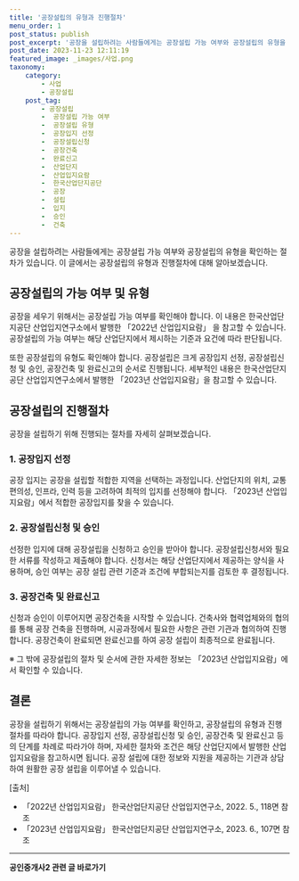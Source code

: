 ```yaml
---
title: '공장설립의 유형과 진행절차'
menu_order: 1
post_status: publish
post_excerpt: '공장을 설립하려는 사람들에게는 공장설립 가능 여부와 공장설립의 유형을 확인하는 절차가 있습니다. 이 글에서는 공장설립의 유형과 진행절차에 대해 알아보겠습니다.'
post_date: 2023-11-23 12:11:19
featured_image: _images/사업.png
taxonomy:
    category:
        - 사업
        - 공장설립
    post_tag:
        - 공장설립
        -  공장설립 가능 여부
        -  공장설립 유형
        -  공장입지 선정
        -  공장설립신청
        -  공장건축
        -  완료신고
        -  산업단지
        -  산업입지요람
        -  한국산업단지공단
        -  공장
        -  설립
        -  입지
        -  승인
        -  건축
---
```



공장을 설립하려는 사람들에게는 공장설립 가능 여부와 공장설립의 유형을 확인하는 절차가 있습니다. 이 글에서는 공장설립의 유형과 진행절차에 대해 알아보겠습니다.


## 공장설립의 가능 여부 및 유형

공장을 세우기 위해서는 공장설립 가능 여부를 확인해야 합니다. 이 내용은 한국산업단지공단 산업입지연구소에서 발행한 「2022년 산업입지요람」 을 참고할 수 있습니다. 공장설립의 가능 여부는 해당 산업단지에서 제시하는 기준과 요건에 따라 판단됩니다.

또한 공장설립의 유형도 확인해야 합니다. 공장설립은 크게 공장입지 선정, 공장설립신청 및 승인, 공장건축 및 완료신고의 순서로 진행됩니다. 세부적인 내용은 한국산업단지공단 산업입지연구소에서 발행한 「2023년 산업입지요람」을 참고할 수 있습니다.

## 공장설립의 진행절차

공장을 설립하기 위해 진행되는 절차를 자세히 살펴보겠습니다.

### 1. 공장입지 선정

공장 입지는 공장을 설립할 적합한 지역을 선택하는 과정입니다. 산업단지의 위치, 교통 편의성, 인프라, 인력 등을 고려하여 최적의 입지를 선정해야 합니다. 「2023년 산업입지요람」에서 적합한 공장입지를 찾을 수 있습니다.

### 2. 공장설립신청 및 승인

선정한 입지에 대해 공장설립을 신청하고 승인을 받아야 합니다. 공장설립신청서와 필요한 서류를 작성하고 제출해야 합니다. 신청서는 해당 산업단지에서 제공하는 양식을 사용하며, 승인 여부는 공장 설립 관련 기준과 조건에 부합되는지를 검토한 후 결정됩니다.

### 3. 공장건축 및 완료신고

신청과 승인이 이루어지면 공장건축을 시작할 수 있습니다. 건축사와 협력업체와의 협의를 통해 공장 건축을 진행하며, 시공과정에서 필요한 사항은 관련 기관과 협의하여 진행합니다. 공장건축이 완료되면 완료신고를 하여 공장 설립이 최종적으로 완료됩니다.

※ 그 밖에 공장설립의 절차 및 순서에 관한 자세한 정보는 「2023년 산업입지요람」에서 확인할 수 있습니다.


## 결론

공장을 설립하기 위해서는 공장설립의 가능 여부를 확인하고, 공장설립의 유형과 진행 절차를 따라야 합니다. 공장입지 선정, 공장설립신청 및 승인, 공장건축 및 완료신고 등의 단계를 차례로 따라가야 하며, 자세한 절차와 조건은 해당 산업단지에서 발행한 산업입지요람을 참고하시면 됩니다. 공장 설립에 대한 정보와 지원을 제공하는 기관과 상담하여 원활한 공장 설립을 이루어낼 수 있습니다.

[출처]
- 「2022년 산업입지요람」 한국산업단지공단 산업입지연구소, 2022. 5., 118면 참조
- 「2023년 산업입지요람」 한국산업단지공단 산업입지연구소, 2023. 6., 107면 참조
<!-- wp:separator -->
<hr class="wp-block-separator has-alpha-channel-opacity"/>
<!-- /wp:separator -->

<!-- wp:group {"backgroundColor":"base","layout":{"type":"constrained"}} -->
<div class="wp-block-group has-base-background-color has-background"><!-- wp:paragraph {"align":"center","fontSize":"medium"} -->
<p class="has-text-align-center has-large-font-size"><strong>공인중개사2 관련 글 바로가기</strong></p>
<!-- /wp:paragraph -->


<!-- wp:latest-posts
{"categories":[{"id":22741,"count":19,"description":"","link":"https://uknowlaw.com/category/%ea%b3%b5%ec%9d%b8%ec%a4%91%ea%b0%9c%ec%82%ac2/","name":"공인중개사2","slug":"공인중개사2","taxonomy":"category","parent":0,"meta":[],"_links":{"self":[{"href":"https://uknowlaw.com/wp-json/wp/v2/categories/22741"}],"collection":[{"href":"https://uknowlaw.com/wp-json/wp/v2/categories"}],"about":[{"href":"https://uknowlaw.com/wp-json/wp/v2/taxonomies/category"}],"wp:post_type":[{"href":"https://uknowlaw.com/wp-json/wp/v2/posts?categories=22741"}],"curies":[{"name":"wp","href":"https://api.w.org/{rel}","templated":true}]}}],"postsToShow":100,"excerptLength":28,"postLayout":"grid","columns":2,"featuredImageAlign":"left","featuredImageSizeSlug":"large","fontSize":"small"} /--></div>
<!-- /wp:group -->
